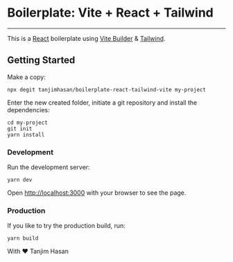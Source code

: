 # Boilerplate: Vite + React + Tailwind

---

This is a [React](https://reactjs.org/) boilerplate using [Vite Builder](https://vitejs.dev/) & [Tailwind](https://tailwindcss.com/).

## Getting Started

Make a copy:

```
npx degit tanjimhasan/boilerplate-react-tailwind-vite my-project
```

Enter the new created folder, initiate a git repository and install the dependencies:

```
cd my-project
git init
yarn install
```

### Development

Run the development server:

```
yarn dev
```

Open [http://localhost:3000](http://localhost:3000) with your browser to see the page.

### Production

If you like to try the production build, run:

```
yarn build
```

With ♥️ Tanjim Hasan
